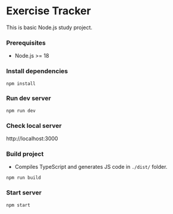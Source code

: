 # Exercise Tracker

This is basic Node.js study project.

### Prerequisites
* Node.js >= 18 

### Install dependencies
```shell
npm install
```

### Run dev server
```shell
npm run dev
```

### Check local server
http://localhost:3000

### Build project
* Compiles TypeScript and generates JS code in `./dist/` folder.
```shell
npm run build
```

### Start server
```shell
npm start
```
